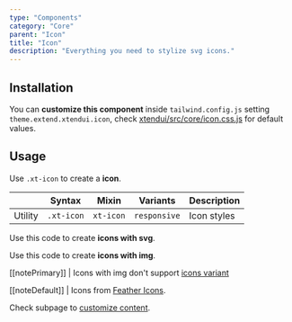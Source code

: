 ```yaml
---
type: "Components"
category: "Core"
parent: "Icon"
title: "Icon"
description: "Everything you need to stylize svg icons."
---
```


## Installation

You can **customize this component** inside `tailwind.config.js` setting `theme.extend.xtendui.icon`, check [xtendui/src/core/icon.css.js](https://github.com/minimit/xtendui/blob/beta/src/core/icon.css.js) for default values.

## Usage

Use `.xt-icon` to create a **icon**.

<div class="xt-overflow-sub overflow-y-hidden overflow-x-scroll my-4 xt-my-auto w-full">

|                      | Syntax                          | Mixin            | Variants               | Description                   |
| ----------------------- | ----------------------------------------- | -----------------------------| ----------------------------- | ----------------------------- |
| Utility                  | `.xt-icon`                     | `xt-icon`                | `responsive`                | Icon styles            |

</div>

Use this code to create **icons with svg**.

<demo>
  <demovanilla src="vanilla/components/core/icon/usage">
  </demovanilla>
</demo>

Use this code to create **icons with img**.

<demo>
  <demovanilla src="vanilla/components/core/icon/usage-img">
  </demovanilla>
</demo>

[[notePrimary]]
| Icons with img don't support [icons variant](/components/core/icon/content#variant)

[[noteDefault]]
| Icons from [Feather Icons](https://feathericons.com).

Check subpage to [customize content](/components/core/icon/content).
